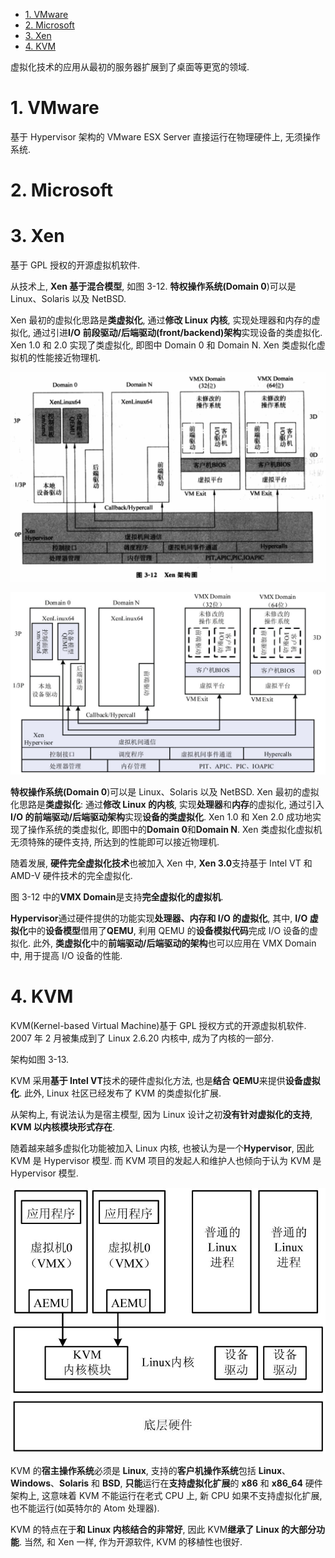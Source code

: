 <!-- @import "[TOC]" {cmd="toc" depthFrom=1 depthTo=6 orderedList=false} -->

<!-- code_chunk_output -->

- [1. VMware](#1-vmware)
- [2. Microsoft](#2-microsoft)
- [3. Xen](#3-xen)
- [4. KVM](#4-kvm)

<!-- /code_chunk_output -->

虚拟化技术的应用从最初的服务器扩展到了桌面等更宽的领域.

# 1. VMware

基于 Hypervisor 架构的 VMware ESX Server 直接运行在物理硬件上, 无须操作系统.

# 2. Microsoft

# 3. Xen

基于 GPL 授权的开源虚拟机软件.

从技术上, **Xen 基于混合模型**, 如图 3\-12. **特权操作系统(Domain 0**)可以是 Linux、Solaris 以及 NetBSD.

Xen 最初的虚拟化思路是**类虚拟化**, 通过**修改 Linux 内核**, 实现处理器和内存的虚拟化, 通过引进**I/O 前段驱动/后端驱动(front/backend)架构**实现设备的类虚拟化. Xen 1.0 和 2.0 实现了类虚拟化, 即图中 Domain 0 和 Domain N. Xen 类虚拟化虚拟机的性能接近物理机.

![config](./images/13.png)

![](./images/2019-07-03-13-53-09.png)

**特权操作系统(Domain 0**)可以是 Linux、Solaris 以及 NetBSD. Xen 最初的虚拟化思路是**类虚拟化**: 通过**修改 Linux 的内核**, 实现**处理器**和**内存**的虚拟化, 通过引入 **I/O 的前端驱动/后端驱动架构**实现**设备的类虚拟化**. Xen 1.0 和 Xen 2.0 成功地实现了操作系统的类虚拟化, 即图中的**Domain 0**和**Domain N**. Xen 类虚拟化虚拟机无须特殊的硬件支持, 所达到的性能即可以接近物理机.

随着发展, **硬件完全虚拟化技术**也被加入 Xen 中, **Xen 3.0**支持基于 Intel VT 和 AMD\-V 硬件技术的完全虚拟化.

图 3\-12 中的**VMX Domain**是支持**完全虚拟化的虚拟机**.

**Hypervisor**通过硬件提供的功能实现**处理器、内存和 I/O 的虚拟化**, 其中, **I/O 虚拟化**中的**设备模型**借用了**QEMU**, 利用 QEMU 的**设备模拟代码**完成 I/O 设备的虚拟化. 此外, **类虚拟化**中的**前端驱动/后端驱动的架构**也可以应用在 VMX Domain 中, 用于提高 I/O 设备的性能.

# 4. KVM

KVM(Kernel\-based Virtual Machine)基于 GPL 授权方式的开源虚拟机软件. 2007 年 2 月被集成到了 Linux 2.6.20 内核中, 成为了内核的一部分.

架构如图 3\-13.

KVM 采用**基于 Intel VT**技术的硬件虚拟化方法, 也是**结合 QEMU**来提供**设备虚拟化**. 此外, Linux 社区已经发布了 KVM 的类虚拟化扩展.

从架构上, 有说法认为是宿主模型, 因为 Linux 设计之初**没有针对虚拟化的支持**, **KVM 以内核模块形式存在**.

随着越来越多虚拟化功能被加入 Linux 内核, 也被认为是一个**Hypervisor**, 因此 KVM 是 Hypervisor 模型. 而 KVM 项目的发起人和维护人也倾向于认为 KVM 是 Hypervisor 模型.

![2019-12-12-17-50-58.png](./images/2019-12-12-17-50-58.png)

KVM 的**宿主操作系统**必须是 **Linux**, 支持的**客户机操作系统**包括 **Linux**、**Windows**、**Solaris** 和 **BSD**, **只能**运行在**支持虚拟化扩展**的 **x86** 和 **x86\_64** 硬件架构上, 这意味着 KVM 不能运行在老式 CPU 上, 新 CPU 如果不支持虚拟化扩展, 也不能运行(如英特尔的 Atom 处理器).

KVM 的特点在于**和 Linux 内核结合的非常好**, 因此 KVM**继承了 Linux 的大部分功能**. 当然, 和 Xen 一样, 作为开源软件, KVM 的移植性也很好.
